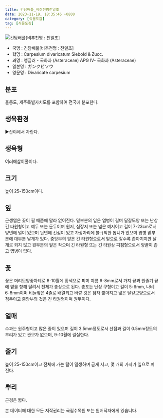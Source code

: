 ```yaml
---
title: 긴담배풀_비추천명천일초
date: 2023-11-19, 18:35:46 +0800
category: [식물도감]
tag: [식물도감]
---
```




![긴담배풀[비추천명 : 천일초]](http://www.nature.go.kr/fileUpload/plants/basic/Compositae/Carpesium/9808/9808_1_th2.jpg)
- 국명 : 긴담배풀[비추천명 : 천일초]
- 학명 : Carpesium divaricatum Siebold & Zucc.
- 과명 : 앵글러 - 국화과 (Asteraceae) APG Ⅳ- 국화과 (Asteraceae)
- 일본명 : ガンクビソウ
- 영문명 : Divaricate carpesium


## 분포
울릉도, 제주특별자치도를 포함하여 전국에 분포한다.
## 생육환경
▶산야에서 자란다.
## 생육형
여러해살이풀이다.
## 크기
높이 25-150cm이다.
## 잎
근생엽은 꽃이 필 때쯤에 말라 없어진다. 밑부분의 잎은 엽병이 길며 달걀모양 또는 난상 긴 타원형이고 예두 또는 둔두이며 원저, 심장저 또는 넓은 예저이고 길이 7-23cm로서 양면에 털이 있으며 뒷면에 선점이 있고 가장자리에 불규칙한 톱니가 있으며 엽병 밑부분에 대부분 날개가 있다. 중앙부의 잎은 긴 타원형으로서 밑으로 갈수록 좁아지지만 날개로 되지 않고 윗부분의 잎은 작으며 긴 타원형 또는 긴 타원상 피침형으로서 양끝이 좁고 엽병이 없다.
## 꽃
꽃은 머리모양꽃차례로 8-10월에 황색으로 피며 지름 6-8mm로서 가지 끝과 원줄기 끝에 밑을 향해 달려서 전체가 총상으로 된다. 총포는 난상 구형이고 길이 5-6mm, 나비 6-8mm이며 비늘잎은 4줄로 배열되고 바깥 것은 점차 짧아지고 넓은 달걀모양으로서 첨두이고 중앙부의 것은 긴 타원형이며 원두이다.
## 열매
수과는 원주형이고 많은 줄이 있으며 길이 3.5mm정도로서 선점과 길이 0.5mm정도의 부리가 있고 관모가 없으며, 9-10월에 결실한다.
## 줄기
높이 25-150cm이고 전체에 가는 털이 밀생하며 곧게 서고, 몇 개의 가지가 옆으로 퍼진다.
## 뿌리
근경은 짧다.






본 데이터에 대한 모든 저작권리는 국립수목원 또는 원저작자에게 있습니다.
